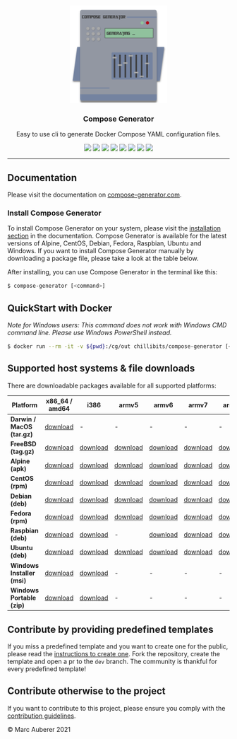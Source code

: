 <p align="center">
  <img alt="Compose Generator Logo" src="./docs/docs/static/avatar.png" height="220" />
  <h3 align="center">Compose Generator</h3>
  <p align="center">Easy to use cli to generate Docker Compose YAML configuration files.</p>
  <p align="center">
    <a target="_blank" href="https://github.com/compose-generator/compose-generator/releases/latest"><img src="https://img.shields.io/github/v/release/compose-generator/compose-generator?include_prereleases"></a>
    <a target="_blank" href="https://hub.docker.com/r/chillibits/compose-generator"><img src="https://img.shields.io/docker/pulls/chillibits/compose-generator"></a>
    <a target="_blank" href="./.github/workflows/ci.yml"><img src="https://github.com/compose-generator/compose-generator/workflows/Go%20CI/badge.svg"></a>
    <a target="_blank" href="./.github/workflows/codeql-analysis.yml"><img src="https://github.com/compose-generator/compose-generator/actions/workflows/codeql-analysis.yml/badge.svg"></a>
    <a target="_blank" href="https://goreportcard.com/report/github.com/compose-generator/compose-generator"><img src="https://goreportcard.com/badge/github.com/compose-generator/compose-generator"></a>
    <a href="https://codecov.io/gh/compose-generator/compose-generator"><img src="https://codecov.io/gh/compose-generator/compose-generator/branch/main/graph/badge.svg?token=r9pWf0GCXg"/></a>
    <a target="_blank" href="https://makeapullrequest.com"><img src="https://img.shields.io/badge/PRs-welcome-brightgreen.svg"></a>
    <a target="_blank" href="./LICENSE.md"><img src="https://img.shields.io/github/license/compose-generator/compose-generator"></a>
  </p>
</p>

---

## Documentation
Please visit the documentation on [compose-generator.com](https://www.compose-generator.com).

### Install Compose Generator
To install Compose Generator on your system, please visit the [installation section](https://www.compose-generator.com/install/linux/) in the documentation. Compose Generator is available for the latest versions of Alpine, CentOS, Debian, Fedora, Raspbian, Ubuntu and Windows. If you want to install Compose Generator manually by downloading a package file, please take a look at the table below.

After installing, you can use Compose Generator in the terminal like this:
```sh
$ compose-generator [<command>]
```

## QuickStart with Docker
*Note for Windows users: This command does not work with Windows CMD command line. Please use Windows PowerShell instead.*

```sh
$ docker run --rm -it -v ${pwd}:/cg/out chillibits/compose-generator [<command>]
```

## Supported host systems & file downloads
There are downloadable packages available for all supported platforms:

| **Platform**                | **x86_64 / amd64**                                                                     | **i386**                                                                             | **armv5**                                                                              | **armv6**                                                                              | **armv7**                                                                              | **arm64**                                                                              |
|-----------------------------|----------------------------------------------------------------------------------------|--------------------------------------------------------------------------------------|----------------------------------------------------------------------------------------|----------------------------------------------------------------------------------------|----------------------------------------------------------------------------------------|----------------------------------------------------------------------------------------|
| **Darwin / MacOS (tar.gz)** | [download](../../releases/download/0.8.0/compose-generator_0.8.0_darwin_amd64.tar.gz)  | -                                                                                    | -                                                                                      | -                                                                                      | -                                                                                      | -                                                                                      |
| **FreeBSD (tag.gz)**        | [download](../../releases/download/0.8.0/compose-generator_0.8.0_freebsd_amd64.tar.gz) | [download](../../releases/download/0.8.0/compose-generator_0.8.0_freebsd_386.tar.gz) | [download](../../releases/download/0.8.0/compose-generator_0.8.0_freebsd_armv5.tar.gz) | [download](../../releases/download/0.8.0/compose-generator_0.8.0_freebsd_armv6.tar.gz) | [download](../../releases/download/0.8.0/compose-generator_0.8.0_freebsd_armv7.tar.gz) | [download](../../releases/download/0.8.0/compose-generator_0.8.0_freebsd_arm64.tar.gz) |
| **Alpine (apk)**            | [download](../../releases/download/0.8.0/compose-generator_0.8.0_linux_amd64.apk)      | [download](../../releases/download/0.8.0/compose-generator_0.8.0_linux_386.apk)      | [download](../../releases/download/0.8.0/compose-generator_0.8.0_linux_armv5.apk)      | [download](../../releases/download/0.8.0/compose-generator_0.8.0_linux_armv6.apk)      | [download](../../releases/download/0.8.0/compose-generator_0.8.0_linux_armv7.apk)      | [download](../../releases/download/0.8.0/compose-generator_0.8.0_linux_arm64.apk)      |
| **CentOS (rpm)**            | [download](../../releases/download/0.8.0/compose-generator_0.8.0_linux_amd64.rpm)      | [download](../../releases/download/0.8.0/compose-generator_0.8.0_linux_386.rpm)      | [download](../../releases/download/0.8.0/compose-generator_0.8.0_linux_armv5.rpm)      | [download](../../releases/download/0.8.0/compose-generator_0.8.0_linux_armv6.rpm)      | [download](../../releases/download/0.8.0/compose-generator_0.8.0_linux_armv7.rpm)      | [download](../../releases/download/0.8.0/compose-generator_0.8.0_linux_arm64.rpm)      |
| **Debian (deb)**            | [download](../../releases/download/0.8.0/compose-generator_0.8.0_linux_amd64.deb)      | [download](../../releases/download/0.8.0/compose-generator_0.8.0_linux_386.deb)      | [download](../../releases/download/0.8.0/compose-generator_0.8.0_linux_armv5.deb)      | [download](../../releases/download/0.8.0/compose-generator_0.8.0_linux_armv6.deb)      | [download](../../releases/download/0.8.0/compose-generator_0.8.0_linux_armv7.deb)      | [download](../../releases/download/0.8.0/compose-generator_0.8.0_linux_arm64.deb)      |
| **Fedora (rpm)**            | [download](../../releases/download/0.8.0/compose-generator_0.8.0_linux_amd64.rpm)      | [download](../../releases/download/0.8.0/compose-generator_0.8.0_linux_386.rpm)      | [download](../../releases/download/0.8.0/compose-generator_0.8.0_linux_armv5.rpm)      | [download](../../releases/download/0.8.0/compose-generator_0.8.0_linux_armv6.rpm)      | [download](../../releases/download/0.8.0/compose-generator_0.8.0_linux_armv7.rpm)      | [download](../../releases/download/0.8.0/compose-generator_0.8.0_linux_arm64.rpm)      |
| **Raspbian (deb)**          | [download](../../releases/download/0.8.0/compose-generator_0.8.0_linux_amd64.deb)      | [download](../../releases/download/0.8.0/compose-generator_0.8.0_linux_386.deb)      | -                                                                                      | [download](../../releases/download/0.8.0/compose-generator_0.8.0_linux_armv6.deb)      | [download](../../releases/download/0.8.0/compose-generator_0.8.0_linux_armv7.deb)      | [download](../../releases/download/0.8.0/compose-generator_0.8.0_linux_arm64.deb)      |
| **Ubuntu (deb)**            | [download](../../releases/download/0.8.0/compose-generator_0.8.0_linux_amd64.deb)      | [download](../../releases/download/0.8.0/compose-generator_0.8.0_linux_386.deb)      | [download](../../releases/download/0.8.0/compose-generator_0.8.0_linux_armv5.deb)      | [download](../../releases/download/0.8.0/compose-generator_0.8.0_linux_armv6.deb)      | [download](../../releases/download/0.8.0/compose-generator_0.8.0_linux_armv7.deb)      | [download](../../releases/download/0.8.0/compose-generator_0.8.0_linux_arm64.deb)      |
| **Windows Installer (msi)** | [download](../../releases/download/0.8.0/compose-generator_0.8.0_x64_setup.msi)        | [download](../../releases/download/0.8.0/compose-generator_0.8.0_x86_setup.msi)      | -                                                                                      | -                                                                                      | -                                                                                      | -                                                                                      |
| **Windows Portable (zip)**  | [download](../../releases/download/0.8.0/compose-generator_0.8.0_windows_amd64.zip)    | [download](../../releases/download/0.8.0/compose-generator_0.8.0_windows_386.zip)    | -                                                                                      | -                                                                                      | -                                                                                      | -                                                                                      |

## Contribute by providing predefined templates
If you miss a predefined template and you want to create one for the public, please read the [instructions to create one](./predefined-services/README.md). Fork the repository, create the template and open a pr to the `dev` branch.
The community is thankful for every predefined template!

## Contribute otherwise to the project
If you want to contribute to this project, please ensure you comply with the [contribution guidelines](CONTRIBUTING.md).

© Marc Auberer 2021
